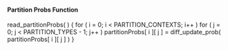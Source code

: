 #### Partition Probs Function

<div class="syntax">
read_partitionProbs( ) {
    for ( i = 0; i < PARTITION_CONTEXTS; i++ )
        for ( j = 0; j < PARTITION_TYPES - 1; j++ )
            partitionProbs[ i ][ j ] = diff_update_prob( partitionProbs[ i ][ j ] )
}
</div>
